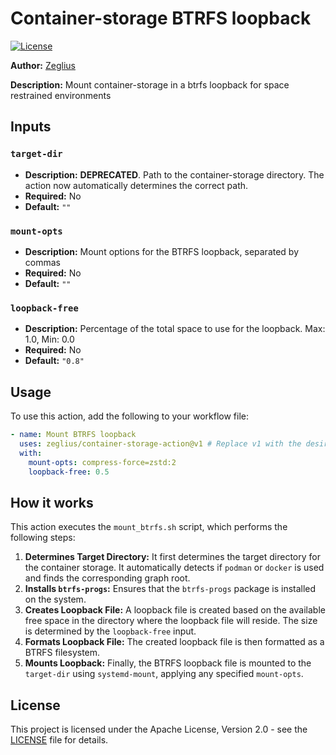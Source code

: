# Container-storage BTRFS loopback

[![License](https://img.shields.io/badge/License-Apache%202.0-blue.svg)](https://opensource.org/licenses/Apache-2.0)

**Author:** [Zeglius](https://github.com/Zeglius)

**Description:** Mount container-storage in a btrfs loopback for space restrained environments

## Inputs

### `target-dir`
*   **Description:** **DEPRECATED**. Path to the container-storage directory. The action now automatically determines the correct path.
*   **Required:** No
*   **Default:** `""`

### `mount-opts`
*   **Description:** Mount options for the BTRFS loopback, separated by commas
*   **Required:** No
*   **Default:** `""`

### `loopback-free`
*   **Description:** Percentage of the total space to use for the loopback. Max: 1.0, Min: 0.0
*   **Required:** No
*   **Default:** `"0.8"`

## Usage

To use this action, add the following to your workflow file:

```yaml
- name: Mount BTRFS loopback
  uses: zeglius/container-storage-action@v1 # Replace v1 with the desired tag or commit hash
  with:
    mount-opts: compress-force=zstd:2
    loopback-free: 0.5
```

## How it works

This action executes the `mount_btrfs.sh` script, which performs the following steps:

1.  **Determines Target Directory:** It first determines the target directory for the container storage. It automatically detects if `podman` or `docker` is used and finds the corresponding graph root.
2.  **Installs `btrfs-progs`:** Ensures that the `btrfs-progs` package is installed on the system.
3.  **Creates Loopback File:** A loopback file is created based on the available free space in the directory where the loopback file will reside. The size is determined by the `loopback-free` input.
4.  **Formats Loopback File:** The created loopback file is then formatted as a BTRFS filesystem.
5.  **Mounts Loopback:** Finally, the BTRFS loopback file is mounted to the `target-dir` using `systemd-mount`, applying any specified `mount-opts`.

## License

This project is licensed under the Apache License, Version 2.0 - see the [LICENSE](LICENSE) file for details.
